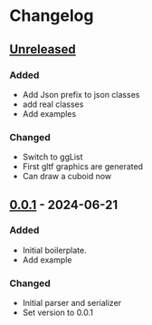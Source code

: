 # Changelog

## [Unreleased]

### Added

- Add Json prefix to json classes
- add real classes
- Add examples

### Changed

- Switch to ggList
- First gltf graphics are generated
- Can draw a cuboid now

## [0.0.1] - 2024-06-21

### Added

- Initial boilerplate.
- Add example

### Changed

- Initial parser and serializer
- Set version to 0.0.1

[Unreleased]: https://github.com/inlavigo/gg_gltf/compare/0.0.1...HEAD
[0.0.1]: https://github.com/inlavigo/gg_gltf/tag/%tag
